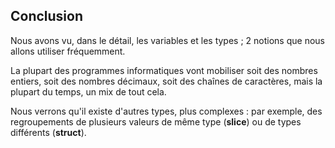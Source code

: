 ## Conclusion

Nous avons vu, dans le détail, les variables et les types ; 2 notions que nous allons utiliser fréquemment. 

La plupart des programmes informatiques vont mobiliser soit des nombres entiers, soit des nombres décimaux, soit des chaînes de caractères, mais la plupart du temps, un mix de tout cela.

Nous verrons qu'il existe d'autres types, plus complexes : par exemple, des regroupements de plusieurs valeurs de même type (**slice**) ou de types différents (**struct**). 

